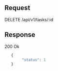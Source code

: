 ## Request

DELETE /api/v1/tasks/:id

## Response

200 Ok

```javascript
   {
        "status": 1
   }
```
